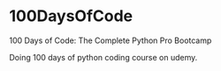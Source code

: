 # 100DaysOfCode
100 Days of Code: The Complete Python Pro Bootcamp

Doing 100 days of python coding course on udemy.
